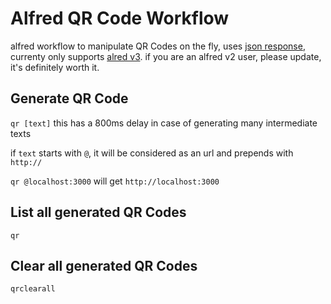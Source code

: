 # Alfred QR Code Workflow

alfred workflow to manipulate QR Codes on the fly, uses [json response](https://www.alfredapp.com/help/workflows/inputs/script-filter/json/), currenty only supports [alred v3](https://www.alfredapp.com/). if you are an alfred v2 user, please update, it's definitely worth it.

## Generate QR Code

`qr [text]` this has a 800ms delay in case of generating many intermediate texts

if `text` starts with `@`, it will be considered as an url and prepends with `http://`

`qr @localhost:3000` will get `http://localhost:3000`

## List all generated QR Codes

`qr`

## Clear all generated QR Codes

`qrclearall`




